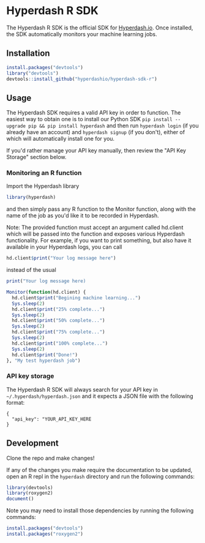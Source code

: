 # Hyperdash R SDK

The Hyperdash R SDK is the official SDK for [Hyperdash.io](https://hyperdash.io). Once installed, the SDK automatically monitors your machine learning jobs.

## Installation

```r
install.packages("devtools")
library("devtools")
devtools::install_github("hyperdashio/hyperdash-sdk-r")
```

## Usage

The Hyperdash SDK requires a valid API key in order to function. The easiest way to obtain one is to install our Python SDK `pip install --upgrade pip && pip install hyperdash` and then run `hyperdash login` (if you already have an account) and `hyperdash signup` (if you don't), either of which will automatically install one for you.

If you'd rather manage your API key manually, then review the "API Key Storage" section below.

### Monitoring an R function

Import the Hyperdash library
```r
library(hyperdash)
```

and then simply pass any R function to the Monitor function, along with the name of the job as you'd like it to be recorded in Hyperdash.

Note: The provided function must accept an argument called hd.client which will be passed into the function and exposes various Hyperdash functionality. For example, if you want to print something, but also have it available in your Hyperdash logs, you can call 

```r
hd.client$print("Your log message here")
``` 

instead of the usual 

```r
print("Your log message here)
```

```r
Monitor(function(hd.client) {
  hd.client$print("Begining machine learning...")
  Sys.sleep(2)
  hd.client$print("25% complete...")
  Sys.sleep(2)
  hd.client$print("50% complete...")
  Sys.sleep(2)
  hd.client$print("75% complete...")
  Sys.sleep(2)
  hd.client$print("100% complete...")
  Sys.sleep(2)
  hd.client$print("Done!")
}, "My test hyperdash job")
```

### API key storage

The Hyperdash R SDK will always search for your API key in `~/.hyperdash/hyperdash.json` and it expects a JSON file with the following format:

```
{
  "api_key": "YOUR_API_KEY_HERE
}
```

## Development
Clone the repo and make changes!

If any of the changes you make require the documentation to be updated, open an R repl in the `hyperdash` directory and run the following commands:

```r
library(devtools)
library(roxygen2)
document()
```

Note you may need to install those dependencies by running the following commands:

```r
install.packages("devtools")
install.packages("roxygen2")
```